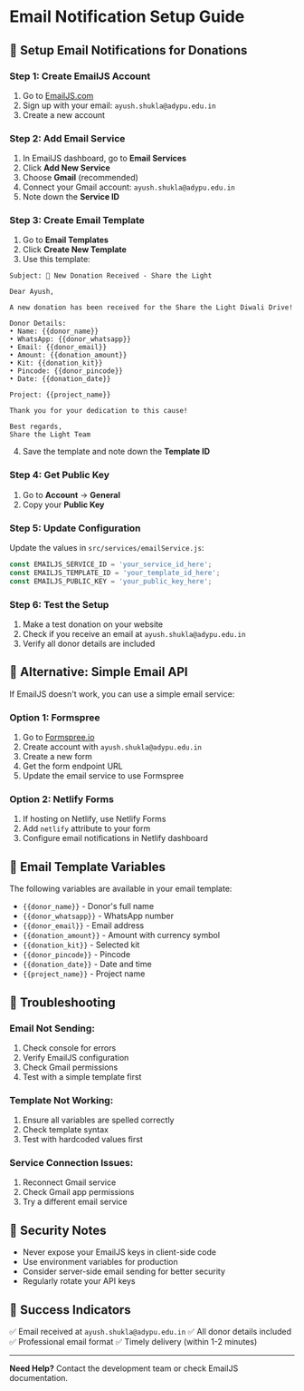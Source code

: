 # Email Notification Setup Guide

## 🎯 Setup Email Notifications for Donations

### **Step 1: Create EmailJS Account**
1. Go to [EmailJS.com](https://www.emailjs.com/)
2. Sign up with your email: `ayush.shukla@adypu.edu.in`
3. Create a new account

### **Step 2: Add Email Service**
1. In EmailJS dashboard, go to **Email Services**
2. Click **Add New Service**
3. Choose **Gmail** (recommended)
4. Connect your Gmail account: `ayush.shukla@adypu.edu.in`
5. Note down the **Service ID**

### **Step 3: Create Email Template**
1. Go to **Email Templates**
2. Click **Create New Template**
3. Use this template:

```
Subject: 🎉 New Donation Received - Share the Light

Dear Ayush,

A new donation has been received for the Share the Light Diwali Drive!

Donor Details:
• Name: {{donor_name}}
• WhatsApp: {{donor_whatsapp}}
• Email: {{donor_email}}
• Amount: {{donation_amount}}
• Kit: {{donation_kit}}
• Pincode: {{donor_pincode}}
• Date: {{donation_date}}

Project: {{project_name}}

Thank you for your dedication to this cause!

Best regards,
Share the Light Team
```

4. Save the template and note down the **Template ID**

### **Step 4: Get Public Key**
1. Go to **Account** → **General**
2. Copy your **Public Key**

### **Step 5: Update Configuration**
Update the values in `src/services/emailService.js`:

```javascript
const EMAILJS_SERVICE_ID = 'your_service_id_here';
const EMAILJS_TEMPLATE_ID = 'your_template_id_here';
const EMAILJS_PUBLIC_KEY = 'your_public_key_here';
```

### **Step 6: Test the Setup**
1. Make a test donation on your website
2. Check if you receive an email at `ayush.shukla@adypu.edu.in`
3. Verify all donor details are included

## 🎯 Alternative: Simple Email API

If EmailJS doesn't work, you can use a simple email service:

### **Option 1: Formspree**
1. Go to [Formspree.io](https://formspree.io/)
2. Create account with `ayush.shukla@adypu.edu.in`
3. Create a new form
4. Get the form endpoint URL
5. Update the email service to use Formspree

### **Option 2: Netlify Forms**
1. If hosting on Netlify, use Netlify Forms
2. Add `netlify` attribute to your form
3. Configure email notifications in Netlify dashboard

## 🎯 Email Template Variables

The following variables are available in your email template:

- `{{donor_name}}` - Donor's full name
- `{{donor_whatsapp}}` - WhatsApp number
- `{{donor_email}}` - Email address
- `{{donation_amount}}` - Amount with currency symbol
- `{{donation_kit}}` - Selected kit
- `{{donor_pincode}}` - Pincode
- `{{donation_date}}` - Date and time
- `{{project_name}}` - Project name

## 🎯 Troubleshooting

### **Email Not Sending:**
1. Check console for errors
2. Verify EmailJS configuration
3. Check Gmail permissions
4. Test with a simple template first

### **Template Not Working:**
1. Ensure all variables are spelled correctly
2. Check template syntax
3. Test with hardcoded values first

### **Service Connection Issues:**
1. Reconnect Gmail service
2. Check Gmail app permissions
3. Try a different email service

## 🎯 Security Notes

- Never expose your EmailJS keys in client-side code
- Use environment variables for production
- Consider server-side email sending for better security
- Regularly rotate your API keys

## 🎯 Success Indicators

✅ Email received at `ayush.shukla@adypu.edu.in`
✅ All donor details included
✅ Professional email format
✅ Timely delivery (within 1-2 minutes)

---

**Need Help?** Contact the development team or check EmailJS documentation.
